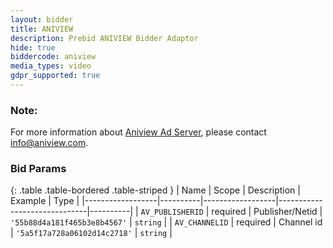 ```yaml
---
layout: bidder
title: ANIVIEW
description: Prebid ANIVIEW Bidder Adaptor
hide: true
biddercode: aniview
media_types: video
gdpr_supported: true
---
```


### Note:
For more information about [Aniview Ad Server](http://www.aniview.com/), please contact info@aniview.com.

### Bid Params

{: .table .table-bordered .table-striped }
| Name             | Scope    | Description      | Example                      | Type     |
|------------------|----------|------------------|------------------------------|----------|
| `AV_PUBLISHERID` | required | Publisher/Netid  | `'55b88d4a181f465b3e8b4567'` | `string` |
| `AV_CHANNELID`   | required | Channel id       | `'5a5f17a728a06102d14c2718'` | `string` |
